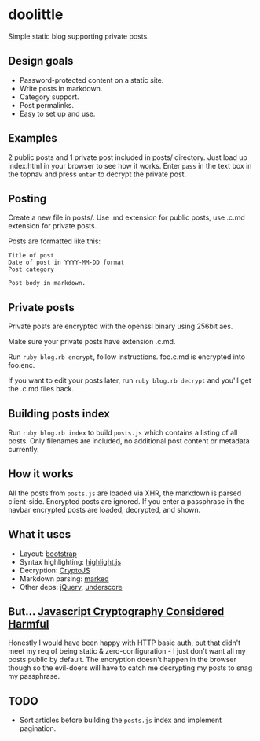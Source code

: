 # doolittle

Simple static blog supporting private posts.

## Design goals

* Password-protected content on a static site.
* Write posts in markdown.
* Category support.
* Post permalinks.
* Easy to set up and use. 

## Examples

2 public posts and 1 private post included in posts/ directory. Just load up index.html in your browser to see how it works. Enter `pass` in the text box in the topnav and press `enter` to decrypt the private post.

## Posting

Create a new file in posts/. Use .md extension for public posts, use .c.md extension for private posts.

Posts are formatted like this:

```
Title of post
Date of post in YYYY-MM-DD format
Post category

Post body in markdown.
```

## Private posts

Private posts are encrypted with the openssl binary using 256bit aes.

Make sure your private posts have extension .c.md.

Run `ruby blog.rb encrypt`, follow instructions. foo.c.md is encrypted into foo.enc.

If you want to edit your posts later, run `ruby blog.rb decrypt` and you'll get the .c.md files back.

## Building posts index

Run `ruby blog.rb index` to build `posts.js` which contains a listing of all posts. Only filenames are included, no additional post content or metadata currently.

## How it works

All the posts from `posts.js` are loaded via XHR, the markdown is parsed client-side. Encrypted posts are ignored. If you enter a passphrase in the navbar encrypted posts are loaded, decrypted, and shown. 

## What it uses

* Layout: [bootstrap](http://getbootstrap.com/)
* Syntax highlighting: [highlight.js](http://highlightjs.org/)
* Decryption: [CryptoJS](https://code.google.com/p/crypto-js/)
* Markdown parsing: [marked](https://github.com/chjj/marked)
* Other deps: [jQuery](http://jquery.com/), [underscore](http://underscorejs.org/)

## But... [Javascript Cryptography Considered Harmful](http://www.matasano.com/articles/javascript-cryptography/)

Honestly I would have been happy with HTTP basic auth, but that didn't meet my req of being static & zero-configuration - I just don't want all my posts public by default. The encryption doesn't happen in the browser though so the evil-doers will have to catch me decrypting my posts to snag my passphrase. 

## TODO

* Sort articles before building the `posts.js` index and implement pagination.
